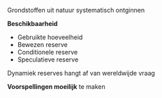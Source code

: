 Grondstoffen uit natuur systematisch ontginnen

**Beschikbaarheid**
- Gebruikte hoeveelheid
- Bewezen reserve
- Conditionele reserve
- Speculatieve reserve

 Dynamiek reserves hangt af van wereldwijde vraag
 
**Voorspellingen moeilijk** te maken